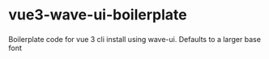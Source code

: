 # vue3-wave-ui-boilerplate

###
Boilerplate code for vue 3 cli install using wave-ui. Defaults to a larger base font

